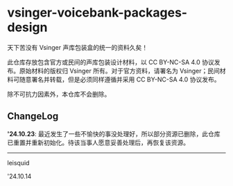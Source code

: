 # vsinger-voicebank-packages-design

天下苦没有 Vsinger 声库包装盒的统一的资料久矣！

此仓库存放包含官方或民间的声库包装设计材料，以 CC BY-NC-SA 4.0 协议发布。原始材料的版权归 Vsinger 所有。对于官方资料，请署名为 Vsinger；民间材料可随意署名并转载，但是必须同样遵循并采用 CC BY-NC-SA 4.0 协议发布。

除不可抗力因素外，本仓库不会删除。

## ChangeLog

**'24.10.23**: 最近发生了一些不愉快的事没处理好，所以部分资源已删除，此仓库已重置并重新初始化。待该当事人愿意妥善处理后，再恢复该资源。

---

leisquid

'24.10.14
